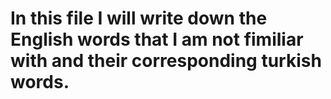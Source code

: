 # In this file I will write down the English words that I am not fimiliar with and their corresponding turkish words.